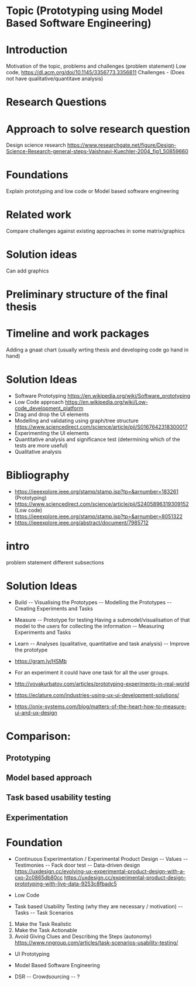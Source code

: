 # Topic (Prototyping using Model Based Software Engineering)

# Introduction
Motivation of the topic, problems and challenges (problem statement)
Low code,
https://dl.acm.org/doi/10.1145/3356773.3356811
Challenges - (Does not have qualitative/quantitave analysis)

# Research Questions

# Approach to solve research question
Design science research https://www.researchgate.net/figure/Design-Science-Research-general-steps-Vaishnavi-Kuechler-2004_fig1_50859660

# Foundations
Explain prototyping and low code or Model based software engineering

# Related work
Compare challenges against existing approaches in some matrix/graphics

# Solution ideas
Can add graphics

# Preliminary structure of the final thesis

# Timeline and work packages
Adding a gnaat chart (usually wrting thesis and developing code go hand in hand)


# Solution Ideas

- Software Prototyping https://en.wikipedia.org/wiki/Software_prototyping
- Low Code approach https://en.wikipedia.org/wiki/Low-code_development_platform
- Drag and drop the UI elements
- Modelling and validating using graph/tree structure https://www.sciencedirect.com/science/article/pii/S0167642318300017
- Experimenting the UI elements
- Quantitative analysis and significance test (determining which of the tests are more useful)
- Qualitative analysis

# Bibliography
- https://ieeexplore.ieee.org/stamp/stamp.jsp?tp=&arnumber=183261 (Prototyping)
- https://www.sciencedirect.com/science/article/pii/S2405896319309152 (Low code)
- https://ieeexplore.ieee.org/stamp/stamp.jsp?tp=&arnumber=8051322
- https://ieeexplore.ieee.org/abstract/document/7985712

# intro
problem statement different subsections

# Solution Ideas
- Build
-- Visualising the Prototypes
-- Modelling the Prototypes
-- Creating Experiments and Tasks

- Measure
-- Prototype for testing
Having a submodel/visualisation of that model to the users for collecting the information
-- Measuring Experiments and Tasks 

- Learn
-- Analyses (qualitative, quantitative and task analysis)
-- Improve the prototype

- https://gram.ly/HSMb

- For an experiment it could have one task for all the user groups.

- http://vovakurbatov.com/articles/prototyping-experiments-in-real-world
- https://eclature.com/industries-using-ux-ui-development-solutions/
- https://onix-systems.com/blog/matters-of-the-heart-how-to-measure-ui-and-ux-design

# Comparison:
## Prototyping 

## Model based approach

## Task based usability testing

## Experimentation

# Foundation
- Continuous Experimentation / Experimental Product Design
-- Values
-- Testimonies
-- Fack door test
-- Data-driven design
https://uxdesign.cc/evolving-ux-experimental-product-design-with-a-cxo-2c0865db80cc
https://uxdesign.cc/experimental-product-design-prototyping-with-live-data-9253c8fbadc5
- Low Code

- Task based Usability Testing
(why they are necessary / motivation)
-- Tasks
-- Task Scenarios
1. Make the Task Realistic
2. Make the Task Actionable
3. Avoid Giving Clues and Describing the Steps (autonomy)
https://www.nngroup.com/articles/task-scenarios-usability-testing/

- UI Prototyping

- Model Based Software Engineering

- DSR 
-- Crowdsourcing
-- ?